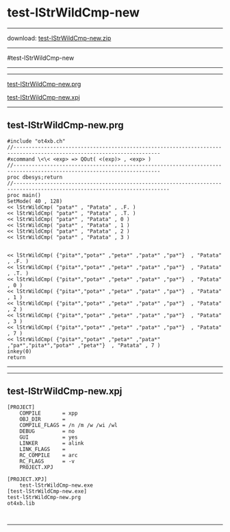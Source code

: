 # test-lStrWildCmp-new  
 
------ 
 
download: [test-lStrWildCmp-new.zip](test-lStrWildCmp-new.zip) 
 
 
------ 
          
#test-lStrWildCmp-new           
  
----  
  
 
------ 
 
 
[test-lStrWildCmp-new.prg](#test-lStrWildCmp-new.prg)   
 
[test-lStrWildCmp-new.xpj](#test-lStrWildCmp-new.xpj)   
 
------ 
 
## test-lStrWildCmp-new.prg  
       
``` 
#include "ot4xb.ch"
//----------------------------------------------------------------------------------------------------------------------
#xcommand \<\< <exp> => QOut( <(exp)> , <exp> )
//----------------------------------------------------------------------------------------------------------------------
proc dbesys;return
//-------------------------------------------------------------------------------------------------------------------------
proc main()     
SetMode( 40 , 128) 
<< lStrWildCmp( "pata*" , "Patata" , .F. )
<< lStrWildCmp( "pata*" , "Patata" , .T. )
<< lStrWildCmp( "pata*" , "Patata" , 0 )
<< lStrWildCmp( "pata*" , "Patata" , 1 )
<< lStrWildCmp( "pata*" , "Patata" , 2 )
<< lStrWildCmp( "pata*" , "Patata" , 3 )


<< lStrWildCmp( {"pita*","pota*" ,"peta*" ,"pata*" ,"pa*"}  , "Patata" , .F. )
<< lStrWildCmp( {"pita*","pota*" ,"peta*" ,"pata*" ,"pa*"}  , "Patata" , .T. )
<< lStrWildCmp( {"pita*","pota*" ,"peta*" ,"pata*" ,"pa*"}  , "Patata" , 0 )
<< lStrWildCmp( {"pita*","pota*" ,"peta*" ,"pata*" ,"pa*"}  , "Patata" , 1 )
<< lStrWildCmp( {"pita*","pota*" ,"peta*" ,"pata*" ,"pa*"}  , "Patata" , 2 )
<< lStrWildCmp( {"pita*","pota*" ,"peta*" ,"pata*" ,"pa*"}  , "Patata" , 3 )
<< lStrWildCmp( {"pita*","pota*" ,"peta*" ,"pata*" ,"pa*"}  , "Patata" , 7 )
<< lStrWildCmp( {"pita*","pota*" ,"peta*" ,"pata*" ,"pa*","pita*","pota*" ,"peta*"}  , "Patata" , 7 )
inkey(0)
return        
``` 
       
------ 
 
------ 
 
## test-lStrWildCmp-new.xpj  
       
``` 
[PROJECT]
    COMPILE       = xpp
    OBJ_DIR       = 
    COMPILE_FLAGS = /n /m /w /wi /wl
    DEBUG         = no
    GUI           = yes
    LINKER        = alink
    LINK_FLAGS    = 
    RC_COMPILE    = arc
    RC_FLAGS      = -v
    PROJECT.XPJ

[PROJECT.XPJ]
    test-lStrWildCmp-new.exe
[test-lStrWildCmp-new.exe]
test-lStrWildCmp-new.prg 
ot4xb.lib 

       
``` 
       
------ 
